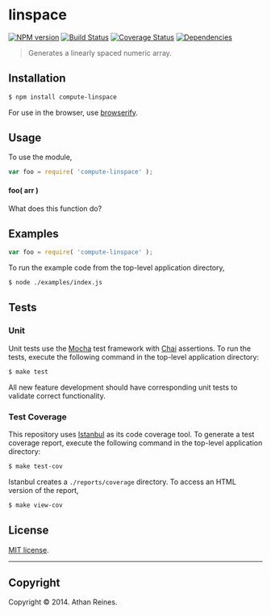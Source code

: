 linspace
===
[![NPM version][npm-image]][npm-url] [![Build Status][travis-image]][travis-url] [![Coverage Status][coveralls-image]][coveralls-url] [![Dependencies][dependencies-image]][dependencies-url]

> Generates a linearly spaced numeric array.


## Installation

``` bash
$ npm install compute-linspace
```

For use in the browser, use [browserify](https://github.com/substack/node-browserify).


## Usage

To use the module,

``` javascript
var foo = require( 'compute-linspace' );
```

#### foo( arr )

What does this function do?


## Examples

``` javascript
var foo = require( 'compute-linspace' );
```

To run the example code from the top-level application directory,

``` bash
$ node ./examples/index.js
```


## Tests

### Unit

Unit tests use the [Mocha](http://visionmedia.github.io/mocha) test framework with [Chai](http://chaijs.com) assertions. To run the tests, execute the following command in the top-level application directory:

``` bash
$ make test
```

All new feature development should have corresponding unit tests to validate correct functionality.


### Test Coverage

This repository uses [Istanbul](https://github.com/gotwarlost/istanbul) as its code coverage tool. To generate a test coverage report, execute the following command in the top-level application directory:

``` bash
$ make test-cov
```

Istanbul creates a `./reports/coverage` directory. To access an HTML version of the report,

``` bash
$ make view-cov
```


## License

[MIT license](http://opensource.org/licenses/MIT). 


---
## Copyright

Copyright &copy; 2014. Athan Reines.


[npm-image]: http://img.shields.io/npm/v/compute-linspace.svg
[npm-url]: https://npmjs.org/package/compute-linspace

[travis-image]: http://img.shields.io/travis/compute-io/linspace/master.svg
[travis-url]: https://travis-ci.org/compute-io/linspace

[coveralls-image]: https://img.shields.io/coveralls/compute-io/linspace/master.svg
[coveralls-url]: https://coveralls.io/r/compute-io/linspace?branch=master

[dependencies-image]: http://img.shields.io/david/compute-io/linspace.svg
[dependencies-url]: https://david-dm.org/compute-io/linspace

[dev-dependencies-image]: http://img.shields.io/david/dev/compute-io/linspace.svg
[dev-dependencies-url]: https://david-dm.org/dev/compute-io/linspace

[github-issues-image]: http://img.shields.io/github/issues/compute-io/linspace.svg
[github-issues-url]: https://github.com/compute-io/linspace/issues
